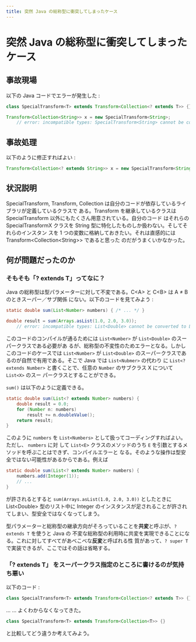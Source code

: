 ```yaml
---
title: 突然 Java の総称型に衝突してしまったケース
---
```


# 突然 Java の総称型に衝突してしまったケース

## 事故現場

以下の Java コードでエラーが発生した : 

```java
class SpecialTransform<T> extends Transform<Collection<? extends T>> {}

Transform<Collection<String>> x = new SpecialTransform<String>;
    // error: incompatible types: SpecialTransform<String> cannot be converted to Transform<Collection<String>>
```

## 事故処理

以下のように修正すればよい :

```java
Transform<Collection<? extends String>> x = new SpecialTransform<String>;
```

## 状況説明

SpecialTransform, Transform, Collection は自分のコードが依存しているライブラリが定義しているクラスで
ある。Transform を継承しているクラスは SpecialTransform 以外にもたくさん用意されている。自分のコード
はそれらの SpecialTransformX クラスを String 型に特化したものしか扱わない。そしてそれらのインスタン
スを 1 つの変数に格納しておきたい。それは直感的には Transform\<Collection\<String\>> であると思った
のだがうまくいかなかった。

## 何が問題だったのか

### そもそも「? extends T」ってなに？

Java の総称型は型パラメーターに対して不変である。C\<A\> と C\<B\> は A ≠ B のときスーパー／サブ関係
にない。以下のコードを見てみよう :

```java
static double sum(List<Number> numbers) { /* ... */ }

double result = sum(Arrays.asList(1.0, 2.0, 3.0));
    // error: incompatible types: List<Double> cannot be converted to List<Number>
```

このコードのコンパイルが通るためには `List<Number>` が `List<Double>` のスーパークラスである必要があ
るが、総称型の不変性のためエラーとなる。しかしこのコードのケースでは `List<Number>` が
`List<Double>` のスーパークラスであるのが自然で有用である。そこで Java では `List<Nubmer>` の代わり
に `List<?  extends Number>` と書くことで、任意の `Number` のサブクラス X について `List<X>` のスー
パークラスとすることができる。

`sum()` は以下のように定義できる。

```java
static double sum(List<? extends Number> numbers) {
    double result = 0.0;
    for (Number n: numbers)
        result += n.doubleValue();
    return result;
}
```

このように `numbers` を `List<Numbers>` として扱ってコーディングすればよい。ただし、 `numbers` に対
して `List<E>` クラスのメソッドのうち `E` を引数とするメソッドを呼ぶことはできず、コンパイルエラーと
なる。そのような操作は型安全ではない可能性があるからである。例えば

```java
static double sum(List<? extends Number> numbers) {
    numbers.add(Integer(1));
    // ...
}
```

が許されるとすると `sum(Arrays.asList(1.0, 2.0, 3.0))` としたときに List\<Double> 型のリスト中に
Integer のインスタンスが足されることが許されてしまい、型安全ではなくなってしまう。

型パラメーターと総称型の継承方向がそろっていることを**共変**と呼ぶが、`? extends T` を使うと Java の
不変な総称型の利用時に共変を実現できることになる。これに対してすべてがあべこべな**反変**と呼ばれる性
質があって、`? super T` で実装できるが、ここではその話は省略する。

### 「? extends T」 をスーパークラス指定のところに書けるのが気持ち悪い

以下のコード :

```java
class SpecialTransform<T> extends Transform<Collection<? extends T>> {}
```

... ... よくわからなくなってきた。

```java
class SpecialTransform<T> extends Transform<Collection<T>> {}
```

と比較してどう違うか考えてみよう。

<!--

をぱっと見るとひるんでしまうかもしれないが、こう考えよう : ここでのクラスはインスタンスメソッドの
`this` の型を定めているに過ぎない。

`class A extends B { void f() { ... } }` のとき、`...` での `this` は A のインスタンスとしても B の
インスタンスとしても扱うことができる。

## 疑問点

- `? extends C` が書ける場所はどこどこなのか？例えば `class A extends B<?
  extends C>` がダメなのはなぜなのか？

-->

